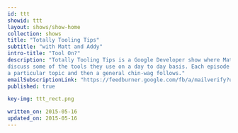 ```yaml
---
id: ttt
showid: ttt
layout: shows/show-home
collection: shows
title: "Totally Tooling Tips"
subtitle: "with Matt and Addy"
intro-title: "Tool On?"
description: "Totally Tooling Tips is a Google Developer show where Matt and Addy
discuss some of the tools they use on a day to day basis. Each episode looks at
a particular topic and then a general chin-wag follows."
emailSubscriptionLink: "https://feedburner.google.com/fb/a/mailverify?uri=TotallyToolingTips&amp;loc=en_US"
published: true

key-img: ttt_rect.png

written_on: 2015-05-16
updated_on: 2015-05-16
---
```

